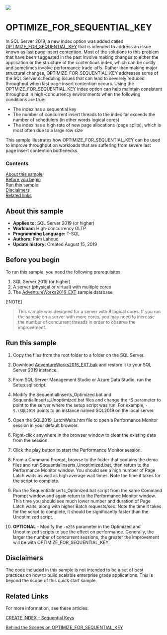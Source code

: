 ![](./media/solutions-microsoft-logo-small.png)

# OPTIMIZE_FOR_SEQUENTIAL_KEY

In SQL Server 2019, a new index option was added called [OPTIMIZE_FOR_SEQUENTIAL_KEY](https://docs.microsoft.com/sql/t-sql/statements/create-index-transact-sql#sequential-keys) that is intended to address an issue known as [last page insert contention](https://support.microsoft.com/kb/4460004). Most of the solutions to this problem that have been suggested in the past involve making changes to either the application or the structure of the contentious index, which can be costly and sometimes involve performance trade-offs. Rather than making major structural changes, OPTIMIZE_FOR_SEQUENTIAL_KEY addresses some of the SQL Server scheduling issues that can lead to severely reduced throughput when last page insert contention occurs. Using the OPTMIZE_FOR_SEQUENTIAL_KEY index option can help maintain consistent throughput in high-concurrency environments when the following conditions are true:

- The index has a sequential key
- The number of concurrent insert threads to the index far exceeds the number of schedulers (in other words logical cores)
- The index has a high rate of new page allocations (page splits), which is most often due to a large row size

This sample illustrates how OPTIMIZE_FOR_SEQUENTIAL_KEY can be used to improve throughput on workloads that are suffering from severe last page insert contention bottlenecks.

### Contents

[About this sample](#about-this-sample)<br/>
[Before you begin](#before-you-begin)<br/>
[Run this sample](#run-this-sample)<br/>
[Disclaimers](#disclaimers)<br/>
[Related links](#related-links)<br/>


<a name=about-this-sample></a>

## About this sample

- **Applies to:** SQL Server 2019 (or higher)
- **Workload:** High-concurrency OLTP
- **Programming Language:** T-SQL
- **Authors:** Pam Lahoud
- **Update history:** Created August 15, 2019

<a name=before-you-begin></a>

## Before you begin

To run this sample, you need the following prerequisites.

1. SQL Server 2019 (or higher)
2. A server (physical or virtual) with multiple cores
3. The [AdventureWorks2016_EXT](https://github.com/Microsoft/sql-server-samples/releases/download/adventureworks/AdventureWorks2016_EXT.bak) sample database

[!NOTE]
> This sample was designed for a server with 8 logical cores. If you run the sample on a server with more cores, you may need to increase the number of concurrent threads in order to observe the improvement.


<a name=run-this-sample></a>

## Run this sample

1. Copy the files from the root folder to a folder on the SQL Server.

2. Download [AdventureWorks2016_EXT.bak](https://github.com/Microsoft/sql-server-samples/releases/download/adventureworks/AdventureWorks2016_EXT.bak) and restore it to your SQL Server 2019 instance.

3. From SQL Server Management Studio or Azure Data Studio, run the Setup.sql script.

4. Modify the SequentialInserts_Optimized.bat and SequentialInserts_Unoptimized.bat files and change the -S parameter to point to the server where the setup script was run. For example, `-S.\SQL2019` points to an instance named SQL2019 on the local server.

5. Open the SQL2019_LatchWaits.htm file to open a Performance Monitor session in your default browser.

6. Right-click anywhere in the browser window to clear the existing data from the session.

7. Click the play button to start the Performance Monitor session.

8. From a Command Prompt, browse to the folder that contains the demo files and run SequentialInserts_Unoptimized.bat, then return to the Performance Monitor window. You should see a high number of Page Latch waits as well as high average wait times. Note the time it takes for the script to complete.

9. Run the SequentialInserts_Optimized.bat script from the same Command Prompt window and again return to the Performance Monitor window. This time you should see much lower number and duration of Page Latch waits, along with higher Batch requests/sec. Note the time it takes for the script to complete, it should be significantly faster than the Unoptimized script.

10. **OPTIONAL** - Modify the `-n256` parameter in the Optimized and Unoptimized scripts to see the effect on performance. Generally, the larger the number of concurrent sessions, the greater the improvement will be with OPTIMIZE_FOR_SEQUENTIAL_KEY.



<a name=disclaimers></a>

## Disclaimers
The code included in this sample is not intended to be a set of best practices on how to build scalable enterprise grade applications. This is beyond the scope of this quick start sample.

<a name=related-links></a>

## Related Links

For more information, see these articles:

[CREATE INDEX - Sequential Keys](https://docs.microsoft.com/sql/t-sql/statements/create-index-transact-sql#sequential-keys)

[Behind the Scenes on OPTIMIZE_FOR_SEQUENTIAL_KEY](https://techcommunity.microsoft.com/t5/SQL-Server/Behind-the-Scenes-on-OPTIMIZE-FOR-SEQUENTIAL-KEY/ba-p/806888)